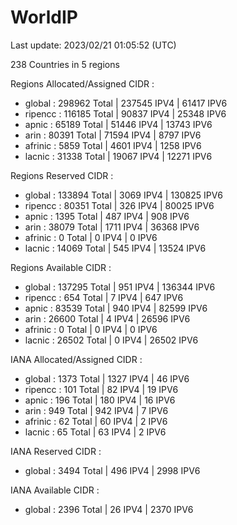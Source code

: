 # WorldIP

Last update: 2023/02/21 01:05:52 (UTC)

238 Countries in 5 regions

Regions Allocated/Assigned CIDR :

- global : 298962 Total | 237545 IPV4 | 61417 IPV6
- ripencc : 116185 Total | 90837 IPV4 | 25348 IPV6
- apnic : 65189 Total | 51446 IPV4 | 13743 IPV6
- arin : 80391 Total | 71594 IPV4 | 8797 IPV6
- afrinic : 5859 Total | 4601 IPV4 | 1258 IPV6
- lacnic : 31338 Total | 19067 IPV4 | 12271 IPV6

Regions Reserved CIDR :

- global : 133894 Total | 3069 IPV4 | 130825 IPV6
- ripencc : 80351 Total | 326 IPV4 | 80025 IPV6
- apnic : 1395 Total | 487 IPV4 | 908 IPV6
- arin : 38079 Total | 1711 IPV4 | 36368 IPV6
- afrinic : 0 Total | 0 IPV4 | 0 IPV6
- lacnic : 14069 Total | 545 IPV4 | 13524 IPV6

Regions Available CIDR :

- global : 137295 Total | 951 IPV4 | 136344 IPV6
- ripencc : 654 Total | 7 IPV4 | 647 IPV6
- apnic : 83539 Total | 940 IPV4 | 82599 IPV6
- arin : 26600 Total | 4 IPV4 | 26596 IPV6
- afrinic : 0 Total | 0 IPV4 | 0 IPV6
- lacnic : 26502 Total | 0 IPV4 | 26502 IPV6

IANA Allocated/Assigned CIDR :

- global : 1373 Total | 1327 IPV4 | 46 IPV6
- ripencc : 101 Total | 82 IPV4 | 19 IPV6
- apnic : 196 Total | 180 IPV4 | 16 IPV6
- arin : 949 Total | 942 IPV4 | 7 IPV6
- afrinic : 62 Total | 60 IPV4 | 2 IPV6
- lacnic : 65 Total | 63 IPV4 | 2 IPV6

IANA Reserved CIDR :

- global : 3494 Total | 496 IPV4 | 2998 IPV6

IANA Available CIDR :

- global : 2396 Total | 26 IPV4 | 2370 IPV6
